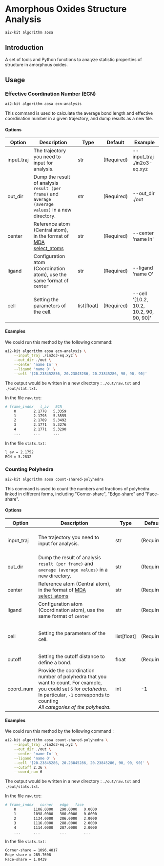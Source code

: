 # Amorphous Oxides Structure Analysis 

```bash 
ai2-kit algorithm aosa
```

## Introduction
A set of tools and Python functions to analyze statistic properties of structure in amorphous oxides.

## Usage

### Effective Coordination Number (ECN)

```bash 
ai2-kit algorithm aosa ecn-analysis
```

This command is used to calculate the average bond length and effective coordination number in a given trajectory, and dump results as a new file.

#### Options
| Option | Description | Type | Default | Example |
| --- | --- | --- | --- | --- |
|input_traj|The trajectory you need to input for analysis.|str|(Required)|--input_traj ./in2o3-eq.xyz|
|out_dir|Dump the result of analysis `result (per frame)` and `average (average values)` in a new directory.|str|(Required)|--out_dir ./out|
|center|Reference atom (Central atom), in the format of [MDA select_atoms](https://docs.mdanalysis.org/stable/documentation_pages/selections.html)|str|(Required)|--center 'name In'|
|ligand|Configuration atom (Coordination atom), use the same format of `center` |str|(Required)|--ligand 'name O'|
|cell|Setting the parameters of the cell.|list[float]|(Required)|--cell '[10.2, 10.2, 10.2, 90, 90, 90]'|

#### Examples
We could run this method by the following command:
```bash
ai2-kit algorithm aosa ecn-analysis \
    --input_traj ./in2o3-eq.xyz \
    --out_dir ./out \
    --center 'name In' \
    --ligand 'name O' \
    --cell '[20.238452856, 20.23845286, 20.23845286, 90, 90, 90]' 
```

The output would be written in a new directory : `./out/raw.txt` and `./out/stat.txt`.

In the file `raw.txt`:
```bash
# frame_index   l_av   ECN
    0        2.1778   5.3359
    1        2.1793   5.3555
    2        2.1789   5.3492
    3        2.1771   5.3276
    4        2.1771   5.3290
    ...      ...      ...
```

In the file `stats.txt`:
```bash
l_av = 2.1752
ECN = 5.2832
```

### Counting Polyhedra

```bash 
ai2-kit algorithm aosa count-shared-polyhedra
```

This command is used to count the numbers and fractions of polyhedra linked in different forms, including "Corner-share", "Edge-share" and "Face-share".

#### Options
| Option | Description | Type | Default | Example |
| --- | --- | --- | --- | --- |
|input_traj|The trajectory you need to input for analysis.|str|(Required)|--input_traj ./in2o3-eq.xyz|
|out_dir|Dump the result of analysis `result (per frame)` and `average (average values)` in a new directory.|str|(Required)|--out_dir ./out |
|center|Reference atom (Central atom), in the format of [MDA select_atoms](https://docs.mdanalysis.org/stable/documentation_pages/selections.html)|str|(Required)|--center 'name In'|
|ligand |Configuration atom (Coordination atom), use the same format of `center` |str|(Required)|--ligand 'name O'|
|cell|Setting the parameters of the cell.|list[float]|(Required)|--cell '[10.2, 10.2, 10.2, 90, 90, 90]'
|cutoff|Setting the cutoff distance to define a bond.|float|(Required)|--cutoff 2.36|
|coord_num|Provide the coordination number of polyhedra that you want to count. For example, you could set `6` for $octahedra$. In particular, `-1` corresponds to counting $All\ categories\ of\ the\ polyhedra$.|int| -1 |--coord_num 6|

#### Examples
We could run this method by the following command :
```bash
ai2-kit algorithm aosa count-shared-polyhedra \
    --input_traj ./in2o3-eq.xyz \
    --out_dir ./out \
    --center 'name In' \
    --ligand 'name O' \
    --cell '[20.23845286, 20.23845286, 20.23845286, 90, 90, 90]' \
    --cutoff 2.36 \
    --coord_num 6
```

The output would be written in a new directory : `./out/raw.txt` and `./out/stats.txt`.

In the file `raw.txt`:
```bash
# frame_index   corner   edge   face
    0        1106.0000   290.0000   0.0000
    1        1098.0000   300.0000   0.0000
    2        1134.0000   286.0000   2.0000
    3        1116.0000   288.0000   2.0000
    4        1114.0000   287.0000   2.0000
    ...      ...         ...        ...      
```
In the file `stats.txt`:
```bash
Corner-share = 1096.4817
Edge-share = 285.7608
Face-share = 1.8439
```

